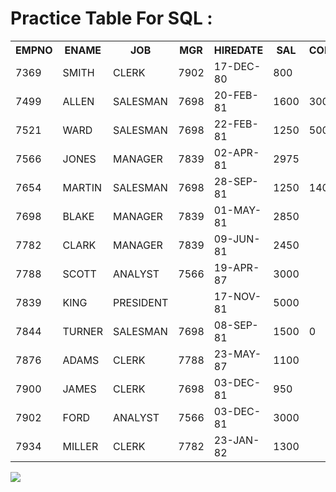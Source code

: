 # Practice Table For SQL :
<html>
 <table>
  <tr>
    <th>EMPNO</th>
    <th>ENAME</th>
    <th>JOB</th>
    <th>MGR</th>
    <th>HIREDATE</th>
    <th>SAL</th>
    <th>COMM</th>
    <th>DEPTNO</th>
  </tr>
  
  <tr>
   <td>7369</td>
   <td>SMITH</td>
   <td>CLERK</td>
   <td>7902</td>
   <td>17-DEC-80</td>
   <td>800</td>
   <td></td>
   <td>20</td>
  </tr>
  <tr>
    <td>7499</td> 
   <td>ALLEN</td>     
   <td>SALESMAN</td>        
   <td>7698</td> 
   <td>20-FEB-81</td>       
   <td>1600</td>        
   <td>300</td>         
   <td>30</td>
  </tr>
  <tr>
   <td>7521</td>
   <td>WARD</td>
   <td>SALESMAN</td>
   <td>7698</td>
   <td>22-FEB-81</td>
   <td>1250</td>
   <td>500</td>
   <td>30</td>
  </tr>
  <tr>
   <td>7566</td>
   <td>JONES</td>
   <td>MANAGER</td>
   <td>7839</td>
   <td>02-APR-81</td>
   <td>2975</td>
   <td></td>
   <td>20</td>
  </tr>
  <tr>
   <td>7654</td>
   <td>MARTIN</td>
   <td>SALESMAN</td>
   <td>7698</td>
   <td>28-SEP-81</td>
   <td>1250</td>
   <td>1400</td>
   <td>30</td>
  </tr>
  <tr>
   <td>7698</td>
   <td>BLAKE</td>
   <td>MANAGER</td>
   <td>7839</td>
   <td>01-MAY-81</td>
   <td>2850</td>
   <td></td>
   <td>30</td>
  </tr>
  <tr>
   <td>7782</td>
   <td>CLARK</td>
   <td>MANAGER</td>
   <td>7839</td>
   <td>09-JUN-81</td>
   <td>2450</td>
   <td></td>
   <td>10</td>
  </tr>
  <tr>
   <td>7788</td>
   <td>SCOTT</td>
   <td>ANALYST</td>
   <td>7566</td>
   <td>19-APR-87</td>
   <td>3000</td>
   <td></td>
   <td>20</td>
  </tr>
  <tr>
   <td>7839</td>
   <td>KING</td>
   <td>PRESIDENT</td>
   <td></td>
   <td>17-NOV-81</td>
   <td>5000</td>
   <td></td>
   <td>10</td>
  </tr>
  <tr>
   <td>7844</td>
   <td>TURNER</td>
   <td>SALESMAN</td>
   <td>7698</td>
   <td>08-SEP-81</td>
   <td>1500</td>
   <td>0</td>
   <td>30</td>
  </tr>
  <tr>
  <td>7876</td>
   <td>ADAMS</td>
   <td>CLERK</td>
   <td>7788</td>
   <td>23-MAY-87</td>
   <td>1100</td>
   <td></td>
   <td>20</td>
  </tr>
  <tr>
   <td>7900</td>
   <td>JAMES</td>
   <td>CLERK</td>
   <td>7698</td>
   <td>03-DEC-81</td>
   <td>950</td>
   <td></td>
   <td>30</td>
   </tr>
  <tr>
  <td>7902</td>
   <td>FORD</td>
   <td>ANALYST</td>
   <td>7566</td>
   <td>03-DEC-81</td>
   <td>3000</td>
   <td></td>
   <td>20</td>
  </tr>
  <tr>
   <td>7934</td>
   <td>MILLER</td>
   <td>CLERK</td>
   <td>7782</td>
   <td>23-JAN-82</td>
   <td>1300</td>
   <td></td>
   <td>10</td>
  </tr>
</table>
 <img src="https://media.tenor.com/images/04015df7773eef5518f4529cc2c48d67/tenor.gif">
</html>

